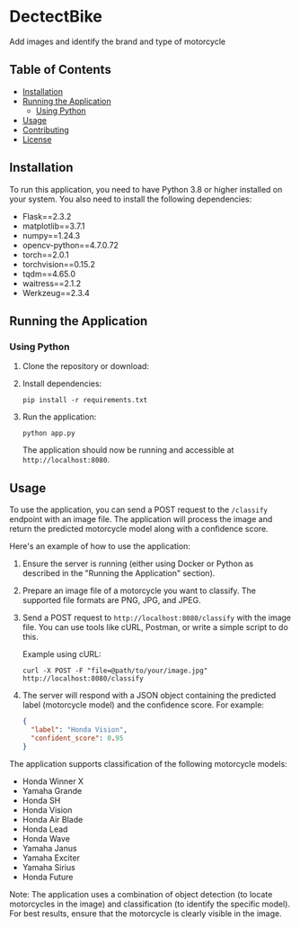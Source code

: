 # DectectBike

Add images and identify the brand and type of motorcycle

## Table of Contents
- [Installation](#installation)
- [Running the Application](#running-the-application)
  - [Using Python](#traditional-method)
- [Usage](#usage)
- [Contributing](#contributing)
- [License](#license)

## Installation

To run this application, you need to have Python 3.8 or higher installed on your system. You also need to install the following dependencies:

- Flask==2.3.2
- matplotlib==3.7.1
- numpy==1.24.3
- opencv-python==4.7.0.72
- torch==2.0.1
- torchvision==0.15.2
- tqdm==4.65.0
- waitress==2.1.2
- Werkzeug==2.3.4

## Running the Application

### Using Python

1. Clone the repository or download:
   <!-- ```
   git clone https://github.com/BikeConnect/AI-BikeConnect.git
   cd your-repo
   ``` -->

2. Install dependencies:
   ```
   pip install -r requirements.txt
   ```

3. Run the application:
   ```
   python app.py
   ```

   The application should now be running and accessible at `http://localhost:8080`.

## Usage

To use the application, you can send a POST request to the `/classify` endpoint with an image file. The application will process the image and return the predicted motorcycle model along with a confidence score.

Here's an example of how to use the application:

1. Ensure the server is running (either using Docker or Python as described in the "Running the Application" section).

2. Prepare an image file of a motorcycle you want to classify. The supported file formats are PNG, JPG, and JPEG.

3. Send a POST request to `http://localhost:8080/classify` with the image file. You can use tools like cURL, Postman, or write a simple script to do this.

   Example using cURL:
   ```
   curl -X POST -F "file=@path/to/your/image.jpg" http://localhost:8080/classify
   ```

4. The server will respond with a JSON object containing the predicted label (motorcycle model) and the confidence score. For example:
   ```json
   {
     "label": "Honda Vision",
     "confident_score": 0.95
   }
   ```

The application supports classification of the following motorcycle models:
- Honda Winner X
- Yamaha Grande
- Honda SH
- Honda Vision
- Honda Air Blade
- Honda Lead
- Honda Wave
- Yamaha Janus
- Yamaha Exciter
- Yamaha Sirius
- Honda Future

Note: The application uses a combination of object detection (to locate motorcycles in the image) and classification (to identify the specific model). For best results, ensure that the motorcycle is clearly visible in the image.